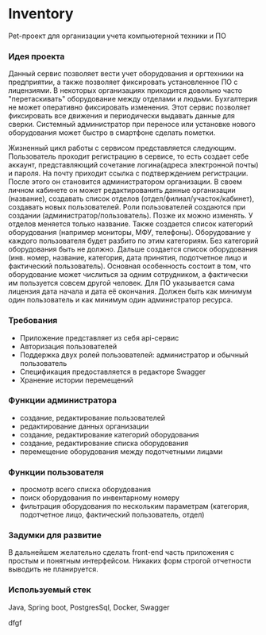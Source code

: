 # Inventory

Pet-проект для организации учета компьютерной техники и ПО

### Идея проекта

Данный сервис позволяет вести учет оборудования и оргтехники на предприятии, а также позволяет фиксировать установленное 
ПО с лицензиями. В некоторых организациях приходится довольно часто "перетаскивать" оборудование между отделами и 
людьми. Бухгалтерия не может оперативно фиксировать изменения. Этот сервис позволяет фиксировать все движения и 
периодически выдавать данные для сверки. Системный администратор при переносе или установке нового оборудования может
быстро в смартфоне сделать пометки.

Жизненный цикл работы с сервисом представляется следующим. Пользователь проходит регистрацию в сервисе, то есть создает
себе аккаунт, представляющий сочетание логина(адреса электронной почты) и пароля. На почту приходит ссылка с 
подтверждением регистрации. После этого он становится администратором организации. В своем личном кабинете он может 
редактированить данные организации (название), создавать список отделов (отдел/филиал/участок/кабинет), создавать новых 
пользователей. Роли пользователей создаются при создании (администратор/пользователь). Позже их можно изменять. У 
отделов меняется только название. Также создается список категорий оборудования (например мониторы, МФУ, телефоны). 
Оборудование у каждого пользователя будет разбито по этим категориям. Без категорий оборудования быть не должно. Дальше 
создается список оборудования (инв. номер, название, категория, дата принятия, подотчетное лицо и фактический 
пользователь). Основная особенность состоит в том, что оборудование может числиться за одним сотрудником, а фактически 
им пользуется совсем другой человек. Для ПО указывается сама лицензия дата начала и дата её окончания. Должен быть как 
минимум один пользователь и как минимум один администратор ресурса.

### Требования
* Приложение представляет из себя api-сервис
* Авторизация пользователей
* Поддержка двух ролей пользователей: администратор и обычный пользователь
* Спецификация предоставляется в редакторе Swagger 
* Хранение истории перемещений

### Функции администратора
* создание, редактирование пользователей
* редактирование данных организации
* создание, редактирование категорий оборудования
* создание, редактирование списка оборудования
* перемещение оборудования между подотчетными лицами

### Функции пользователя
* просмотр всего списка оборудования 
* поиск оборудования по инвентарному номеру
* фильтрация оборудования по нескольким параметрам (категория, подотчетное лицо, фактический пользователь, отдел)

### Задумки для развитие

В дальнейшем желательно сделать front-end часть приложения с простым и понятным интерфейсом. Никаких форм строгой 
отчетности выводить не планируется.  

### Используемый стек
Java, Spring boot, PostgresSql, Docker, Swagger 

dfgf